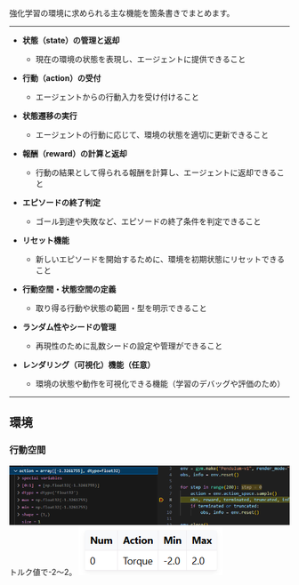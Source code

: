 強化学習の環境に求められる主な機能を箇条書きでまとめます。

---

- **状態（state）の管理と返却**
  - 現在の環境の状態を表現し、エージェントに提供できること

- **行動（action）の受付**
  - エージェントからの行動入力を受け付けること

- **状態遷移の実行**
  - エージェントの行動に応じて、環境の状態を適切に更新できること

- **報酬（reward）の計算と返却**
  - 行動の結果として得られる報酬を計算し、エージェントに返却できること

- **エピソードの終了判定**
  - ゴール到達や失敗など、エピソードの終了条件を判定できること

- **リセット機能**
  - 新しいエピソードを開始するために、環境を初期状態にリセットできること

- **行動空間・状態空間の定義**
  - 取り得る行動や状態の範囲・型を明示できること

- **ランダム性やシードの管理**
  - 再現性のために乱数シードの設定や管理ができること

- **レンダリング（可視化）機能（任意）**
  - 環境の状態や動作を可視化できる機能（学習のデバッグや評価のため）

---

## 環境

### 行動空間
![alt text](image.png)
トルク値で-2～2。
![alt text](image-1.png)

